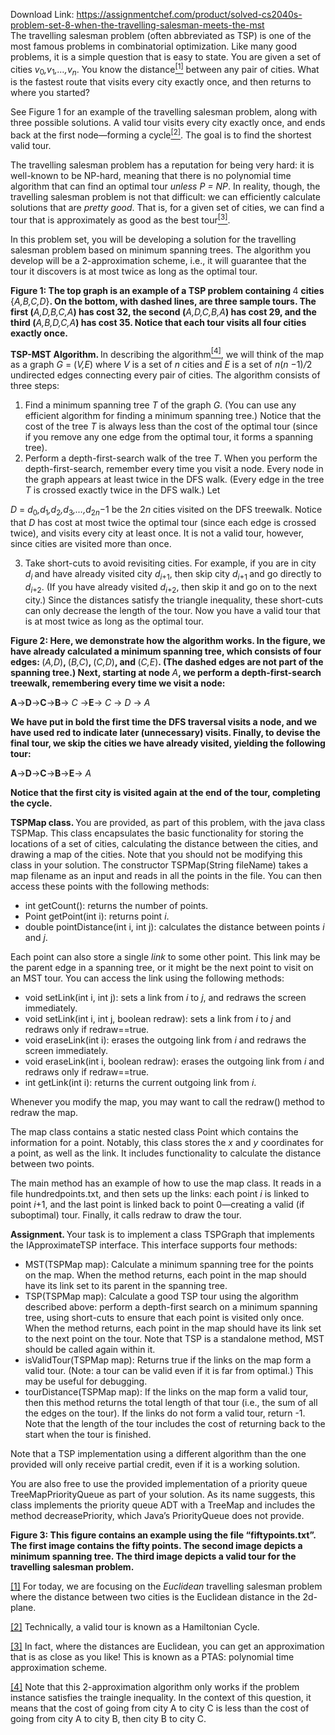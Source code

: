 Download Link: https://assignmentchef.com/product/solved-cs2040s-problem-set-8-when-the-travelling-salesman-meets-the-mst
<br>
The travelling salesman problem (often abbreviated as TSP) is one of the most famous problems in combinatorial optimization. Like many good problems, it is a simple question that is easy to state. You are given a set of cities <em>v</em><sub>0</sub><em>,v</em><sub>1</sub><em>,…,v<sub>n</sub></em>. You know the distance<a href="#_ftn1" name="_ftnref1"><sup>[1]</sup></a> between any pair of cities. What is the fastest route that visits every city exactly once, and then returns to where you started?

See Figure 1 for an example of the travelling salesman problem, along with three possible solutions. A valid tour visits every city exactly once, and ends back at the first node—forming a cycle<a href="#_ftn2" name="_ftnref2"><sup>[2]</sup></a>. The goal is to find the shortest valid tour.

The travelling salesman problem has a reputation for being very hard: it is well-known to be NP-hard, meaning that there is no polynomial time algorithm that can find an optimal tour <em>unless P = NP</em>. In reality, though, the travelling salesman problem is not that difficult: we can efficiently calculate solutions that are <em>pretty good</em>. That is, for a given set of cities, we can find a tour that is approximately as good as the best tour<a href="#_ftn3" name="_ftnref3"><sup>[3]</sup></a>.

In this problem set, you will be developing a solution for the travelling salesman problem based on minimum spanning trees. The algorithm you develop will be a 2-approximation scheme, i.e., it will guarantee that the tour it discovers is at most twice as long as the optimal tour.

<strong>Figure 1: The top graph is an example of a TSP problem containing </strong>4 <strong>cities </strong>{<em>A,B,C,D</em>}<strong>. On the bottom, with dashed lines, are three sample tours. The first (</strong><em>A,D,B,C,A</em><strong>) has cost 32, the second (</strong><em>A,D,C,B,A</em><strong>) has cost 29, and the third (</strong><em>A,B,D,C,A</em><strong>) has cost 35. Notice that each tour visits all four cities exactly once.</strong>

<strong>TSP-MST Algorithm.  </strong>In describing the algorithm<a href="#_ftn4" name="_ftnref4"><sup>[4]</sup></a>, we will think of the map as a graph <em>G </em>= (<em>V,E</em>) where <em>V </em>is a set of <em>n </em>cities and <em>E </em>is a set of <em>n</em>(<em>n </em>−1)<em>/</em>2 undirected edges connecting every pair of cities. The algorithm consists of three steps:

<ol>

 <li>Find a minimum spanning tree <em>T </em>of the graph <em>G</em>. (You can use any efficient algorithm for finding a minimum spanning tree.) Notice that the cost of the tree <em>T </em>is always less than the cost of the optimal tour (since if you remove any one edge from the optimal tour, it forms a spanning tree).</li>

 <li>Perform a depth-first-search walk of the tree <em>T</em>. When you perform the depth-first-search, remember every time you visit a node. Every node in the graph appears at least twice in the DFS walk. (Every edge in the tree <em>T </em>is crossed exactly twice in the DFS walk.) Let</li>

</ol>

<em>D </em>= <em>d</em><sub>0</sub><em>,d</em><sub>1</sub><em>,d</em><sub>2</sub><em>,d</em><sub>3</sub><em>,…,d</em><sub>2<em>n</em></sub>−1 be the 2<em>n </em>cities visited on the DFS treewalk. Notice that <em>D </em>has cost at most twice the optimal tour (since each edge is crossed twice), and visits every city at least once. It is not a valid tour, however, since cities are visited more than once.

<ol start="3">

 <li>Take short-cuts to avoid revisiting cities. For example, if you are in city <em>d<sub>i </sub></em>and have already visited city <em>d<sub>i</sub></em><sub>+1</sub>, then skip city <em>d<sub>i</sub></em><sub>+1 </sub>and go directly to <em>d<sub>i</sub></em><sub>+2</sub>. (If you have already visited <em>d<sub>i</sub></em><sub>+2</sub>, then skip it and go on to the next city.) Since the distances satisfy the triangle inequality, these short-cuts can only decrease the length of the tour. Now you have a valid tour that is at most twice as long as the optimal tour.</li>

</ol>

<strong>Figure 2: Here, we demonstrate how the algorithm works. In the figure, we have already calculated a minimum spanning tree, which consists of four edges: </strong>(<em>A,D</em>)<strong>, </strong>(<em>B,C</em>)<strong>, </strong>(<em>C,D</em>)<strong>, and </strong>(<em>C,E</em>)<strong>. (The dashed edges are not part of the spanning tree.) Next, starting at node </strong><em>A</em><strong>, we perform a depth-first-search treewalk, remembering every time we visit a node:</strong>

<strong>A</strong>→<strong>D</strong>→<strong>C</strong>→<strong>B</strong>→ <em>C </em>→<strong>E</strong>→ <em>C </em>→ <em>D </em>→ <em>A</em>

<strong>We have put in bold the first time the DFS traversal visits a node, and we have used red to indicate later (unnecessary) visits. Finally, to devise the final tour, we skip the cities we have already visited, yielding the following tour:</strong>

<strong>A</strong>→<strong>D</strong>→<strong>C</strong>→<strong>B</strong>→<strong>E</strong>→ <em>A</em>

<strong>Notice that the first city is visited again at the end of the tour, completing the cycle.</strong>

<strong>TSPMap class. </strong>You are provided, as part of this problem, with the java class TSPMap. This class encapsulates the basic functionality for storing the locations of a set of cities, calculating the distance between the cities, and drawing a map of the cities. Note that you should not be modifying this class in your solution. The constructor TSPMap(String fileName) takes a map filename as an input and reads in all the points in the file. You can then access these points with the following methods:

<ul>

 <li>int getCount(): returns the number of points.</li>

 <li>Point getPoint(int i): returns point <em>i</em>.</li>

 <li>double pointDistance(int i, int j): calculates the distance between points <em>i </em>and <em>j</em>.</li>

</ul>

Each point can also store a single <em>link </em>to some other point. This link may be the parent edge in a spanning tree, or it might be the next point to visit on an MST tour. You can access the link using the following methods:

<ul>

 <li>void setLink(int i, int j): sets a link from <em>i </em>to <em>j</em>, and redraws the screen immediately.</li>

 <li>void setLink(int i, int j, boolean redraw): sets a link from <em>i </em>to <em>j </em>and redraws only if redraw==true.</li>

 <li>void eraseLink(int i): erases the outgoing link from <em>i </em>and redraws the screen immediately.</li>

 <li>void eraseLink(int i, boolean redraw): erases the outgoing link from <em>i </em>and redraws only if redraw==true.</li>

 <li>int getLink(int i): returns the current outgoing link from <em>i</em>.</li>

</ul>

Whenever you modify the map, you may want to call the redraw() method to redraw the map.

The map class contains a static nested class Point which contains the information for a point. Notably, this class stores the <em>x </em>and <em>y </em>coordinates for a point, as well as the link. It includes functionality to calculate the distance between two points.

The main method has an example of how to use the map class. It reads in a file hundredpoints.txt, and then sets up the links: each point <em>i </em>is linked to point <em>i</em>+1, and the last point is linked back to point 0—creating a valid (if suboptimal) tour. Finally, it calls redraw to draw the tour.

<strong>Assignment. </strong>Your task is to implement a class TSPGraph that implements the IApproximateTSP interface. This interface supports four methods:

<ul>

 <li>MST(TSPMap map): Calculate a minimum spanning tree for the points on the map. When the method returns, each point in the map should have its link set to its parent in the spanning tree.</li>

 <li>TSP(TSPMap map): Calculate a good TSP tour using the algorithm described above: perform a depth-first search on a minimum spanning tree, using short-cuts to ensure that each point is visited only once. When the method returns, each point in the map should have its link set to the next point on the tour. Note that TSP is a standalone method, MST should be called again within it.</li>

 <li>isValidTour(TSPMap map): Returns true if the links on the map form a valid tour. (Note: a tour can be valid even if it is far from optimal.) This may be useful for debugging.</li>

 <li>tourDistance(TSPMap map): If the links on the map form a valid tour, then this method returns the total length of that tour (i.e., the sum of all the edges on the tour). If the links do not form a valid tour, return -1. Note that the length of the tour includes the cost of returning back to the start when the tour is finished.</li>

</ul>

Note that a TSP implementation using a different algorithm than the one provided will only receive partial credit, even if it is a working solution.

You are also free to use the provided implementation of a priority queue TreeMapPriorityQueue as part of your solution. As its name suggests, this class implements the priority queue ADT with a TreeMap and includes the method decreasePriority, which Java’s PriorityQueue does not provide.

<strong>Figure 3: This figure contains an example using the file “fiftypoints.txt”. The first image contains the fifty points. The second image depicts a minimum spanning tree. The third image depicts a valid tour for the travelling salesman problem.</strong>

<a href="#_ftnref1" name="_ftn1">[1]</a> For today, we are focusing on the <em>Euclidean </em>travelling salesman problem where the distance between two cities is the Euclidean distance in the 2d-plane.

<a href="#_ftnref2" name="_ftn2">[2]</a> Technically, a valid tour is known as a Hamiltonian Cycle.

<a href="#_ftnref3" name="_ftn3">[3]</a> In fact, where the distances are Euclidean, you can get an approximation that is as close as you like! This is known as a PTAS: polynomial time approximation scheme.

<a href="#_ftnref4" name="_ftn4">[4]</a> Note that this 2-approximation algorithm only works if the problem instance satisfies the traingle inequality. In the context of this question, it means that the cost of going from city A to city C is less than the cost of going from city A to city B, then city B to city C.